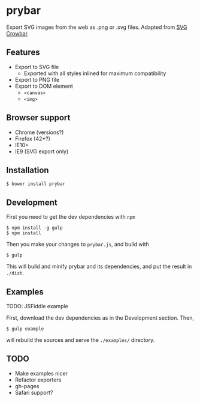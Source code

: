 # prybar
Export SVG images from the web as .png or .svg files. Adapted from
[SVG Crowbar](https://github.com/NYTimes/svg-crowbar/blob/gh-pages/svg-crowbar-2.js).

## Features

- Export to SVG file
  - Exported with all styles inlined for maximum compatibility
- Export to PNG file
- Export to DOM element
  - `<canvas>`
  - `<img>`

## Browser support

* Chrome (versions?)
* Firefox (42+?)
* IE10+
* IE9 (SVG export only)

## Installation
```
$ bower install prybar
```

## Development
First you need to get the dev dependencies with `npm`
```
$ npm install -g gulp
$ npm install
```

Then you make your changes to `prybar.js`, and build with
```
$ gulp
```
This will build and minify prybar and its dependencies, and put the result in `./dist`.

## Examples
TODO: JSFiddle example

First, download the dev dependencies as in the Development section. Then,
```
$ gulp example
```
will rebuild the sources and serve the `./examples/` directory.


## TODO

* Make examples nicer
* Refactor exporters
* gh-pages
* Safari support?
